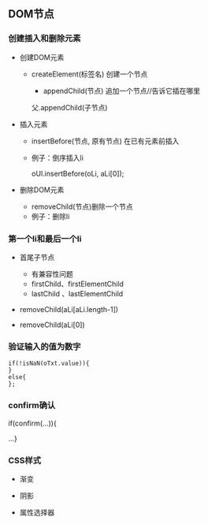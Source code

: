 ## DOM节点

### 创建插入和删除元素

- 创建DOM元素

  - createElement(标签名)		创建一个节点

    - appendChild(节点)		追加一个节点//告诉它插在哪里

    父.appendChild(子节点)

- 插入元素

  - insertBefore(节点, 原有节点)	在已有元素前插入

  - 例子：倒序插入li

    oUl.insertBefore(oLi, aLi[0]);


- 删除DOM元素
  - removeChild(节点)删除一个节点
  - 例子：删除li

### 第一个li和最后一个li

- 首尾子节点
  - 有兼容性问题
  - firstChild、firstElementChild 
  - lastChild 、lastElementChild


- removeChild(aLi[aLi.length-1])
- removeChild(aLi[0])

### 验证输入的值为数字

```
if(!isNaN(oTxt.value)){
}
else{
};
```

### confirm确认

if(confirm(...)){

...}

### CSS样式

- 渐变

- 阴影

- 属性选择器

  ​

